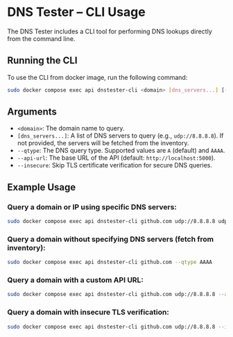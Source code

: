 
# DNS Tester – CLI Usage

The DNS Tester includes a CLI tool for performing DNS lookups directly from the command line.

## Running the CLI

To use the CLI from docker image, run the following command:

```bash
sudo docker compose exec api dnstester-cli <domain> [dns_servers...] [--qtype <query_type>] [--api-url <api_url>] [--insecure]
```

## Arguments

- `<domain>`: The domain name to query.
- `[dns_servers...]`: A list of DNS servers to query (e.g., `udp://8.8.8.8`). If not provided, the servers will be fetched from the inventory.
- `--qtype`: The DNS query type. Supported values are `A` (default) and `AAAA`.
- `--api-url`: The base URL of the API (default: `http://localhost:5000`).
- `--insecure`: Skip TLS certificate verification for secure DNS queries.

## Example Usage

### Query a domain or IP using specific DNS servers:
```bash
sudo docker compose exec api dnstester-cli github.com udp://8.8.8.8 udp://1.1.1.1 --qtype A
```

### Query a domain without specifying DNS servers (fetch from inventory):
```bash
sudo docker compose exec api dnstester-cli github.com --qtype AAAA
```

### Query a domain with a custom API URL:
```bash
sudo docker compose exec api dnstester-cli github.com udp://8.8.8.8 --api-url http://custom-api-url:5000
```

### Query a domain with insecure TLS verification:
```bash
sudo docker compose exec api dnstester-cli github.com udp://8.8.8.8 --insecure
```
